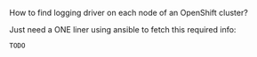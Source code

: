 How to find logging driver on each node of an OpenShift cluster?

Just need a ONE liner using ansible to fetch this required info:

```
TODO
```
